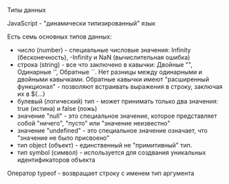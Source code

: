 Типы данных

JavaScript - "динамически типизированный" язык

Есть семь основных типов данных:

- число (number) - специальные числовые значения: Infinity (бесконечность), -Infinity и NaN (вычислительная ошибка)
- строка (string) - все что заключено в кавычки: Двойные "", Одинарные '', Обратные ``. 
Нет разницы между одинарными и двойными кавычками. Обратные кавычки имеют "расширенный функционал" - 
позволяют встраивать выражения в строку, заключая их в ${...} 
- булевый (логический) тип - может принимать только два значения: true (истина) и false (ложь)
- значение "null" - это специальное значение, которое представляет собой "ничего", "пусто" или "значение неизвестно"
- значение "undefined" - это специальное значение означает, что "значение не было присвоено"
- тип object (объект) - единственный не "примитивный" тип. 
- тип symbol (символ) - используется для создвания уникальных идентификаторов объекта

Оператор typeof - возвращает строку с именем тип аргумента
